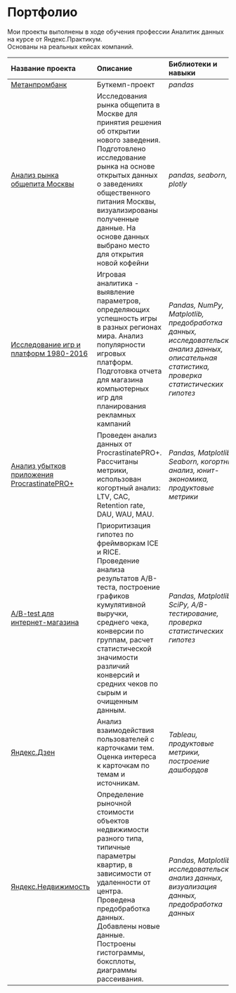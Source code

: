 # Портфолио
Мои проекты выполнены в ходе обучения профессии Аналитик данных на курсе от Яндекс.Практикум.<br> 
Основаны на реальных кейсах компаний.

| Название проекта | Описание | Библиотеки и навыки | 
| :---------------------- | :-------------------------------- | :---------------------- |
| [Метанпромбанк](https://github.com/bestearthman/Portfolio/blob/main/1%20Metanprombank/Metanprombank.ipynb) | Буткемп-проект | *pandas* |
| [Анализ рынка общепита Москвы](https://github.com/bestearthman/Portfolio/blob/main/2%20Coffe%20House/Coffee_houses.ipynb) | Исследования рынка общепита в Москве для принятия решения об открытии нового заведения. Подготовлено исследование рынка на основе открытых данных о заведениях общественного питания Москвы, визуализированы полученные данные. На основе данных выбрано место для открытия новой кофейни | *pandas, seaborn, plotly* |
| [Исследование игр и платформ 1980-2016](https://github.com/bestearthman/Portfolio/blob/main/2%20Coffe%20House/Coffee_houses.ipynb) | Игровая аналитика - выявление параметров, определяющих успешность игры в разных регионах мира. Анализ популярности игровых платформ. Подготовка отчета для магазина компьютерных игр для планирования рекламных кампаний | *Pandas, NumPy, Matplotlib,<br/> предобработка данных, исследовательский анализ данных, описательная статистика, проверка статистических гипотез* |
| [Анализ убытков приложения ProcrastinatePRO+](https://github.com/bestearthman/Portfolio/blob/main/4%20Bissiness%20metrics/Bissiness_metrics_app.ipynb) | Проведен анализ данных от ProcrastinatePRO+. Рассчитаны метрики, использован когортный анализ: LTV, CAC, Retention rate, DAU, WAU, MAU. | *Pandas, Matplotlib, Seaborn, когортный анализ, юнит-экономика, продуктовые метрики* |
| [A/B-test для интернет-магазина ](https://github.com/bestearthman/Portfolio/blob/main/5%20AB%20test/AB_test_%20event_analytics.ipynb) | Приоритизация гипотез по фреймворкам ICE и RICE. Проведение анализа результатов A/B-теста, построение графиков кумулятивной выручки, среднего чека, конверсии по группам, расчет статистической значимости различий конверсий и средних чеков по сырым и очищенным данным. | *Pandas, Matplotlib, SciPy, A/B-тестирование, проверка статистических гипотез* |
| [Яндекс.Дзен](https://github.com/bestearthman/Portfolio/blob/main/6%20Dashboard%20Dzen/Yandex%20Dzen%20-%20Tatiana%20Lisina%20k58.pdf) | Анализ взаимодействия пользователей с карточками тем. Оценка интереса к карточкам по темам и источникам. | *Tableau, продуктовые метрики, построение дашбордов* |
| [Яндекс.Недвижимость](https://github.com/bestearthman/Portfolio/blob/main/7%20Real%20estate/Yandex_real_estate.ipynb) | Определение рыночной стоимости объектов недвижимости разного типа, типичные параметры квартир, в зависимости от удаленности от центра. Проведена предобработка данных. Добавлены новые данные. Построены гистограммы, боксплоты, диаграммы рассеивания. | *Pandas, Matplotlib, исследовательский анализ данных, визуализация данных, предобработка данных* |

